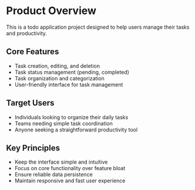 # Product Overview

This is a todo application project designed to help users manage their tasks and productivity.

## Core Features
- Task creation, editing, and deletion
- Task status management (pending, completed)
- Task organization and categorization
- User-friendly interface for task management

## Target Users
- Individuals looking to organize their daily tasks
- Teams needing simple task coordination
- Anyone seeking a straightforward productivity tool

## Key Principles
- Keep the interface simple and intuitive
- Focus on core functionality over feature bloat
- Ensure reliable data persistence
- Maintain responsive and fast user experience